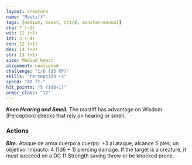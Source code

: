 ```yaml
---
layout: creature
name: "Mastiff"
tags: [medium, beast, cr1/8, monster-manual]
cha: 7 (-2)
wis: 12 (+1)
int: 3 (-4)
con: 12 (+1)
dex: 14 (+2)
str: 13 (+1)
size: Medium beast
alignment: unaligned
challenge: "1/8 (25 XP)"
skills: "Percepción +3"
speed: "40 ft."
hit_points: "5 (1d8+1)"
armor_class: "12"
---
```


***Keen Hearing and Smell.*** The mastiff has advantage on Wisdom (Perception) checks that rely on hearing or smell.

### Actions

***Bite.*** Ataque de arma cuerpo a cuerpo: +3 al ataque, alcance 5 pies, un objetivo. Impacto: 4 (1d6 + 1) piercing damage. If the target is a creature, it must succeed on a DC 11 Strength saving throw or be knocked prone.